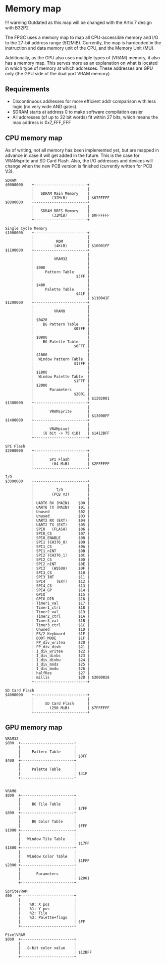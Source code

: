 # Memory map

!!! warning
      Outdated as this map will be changed with the Artix 7 design with B32P2

The FPGC uses a memory map to map all CPU-accessible memory and I/O to the 27-bit address range (512MiB).
Currently, the map is hardcoded in the instruction and data memory unit of the CPU, and the Memory Unit (MU).

Additionally, as the GPU also uses multiple types of (VRAM) memory, it also has a memory map. This serves more as an explanation on what is located in which type of memory at which addresses. These addresses are GPU only (the GPU side of the dual port VRAM memory).

## Requirements

* Discontinuous addresses for more efficient addr comparison with less logic (no very wide AND gates)
* SDRAM starts at address 0 to make software compilation easier
* All addresses (of up to 32 bit words) fit within 27 bits, which means the max address is 0x7_FFF_FFF

## CPU memory map

As of writing, not all memory has been implemented yet, but are mapped in advance in case it will get added in the future. This is the case for VRAMsprite and SD Card Flash. Also, the I/O addresses and devices will change when the new PCB version is finished (currently written for PCB V3).

```text
SDRAM
$0000000    +------------------------+
            |                        |
            |   SDRAM Main Memory    |
            |        (32MiB)         | $07FFFFF
$0800000    +------------------------+
            |                        |
            |   SDRAM BRFS Memory    |
            |        (32MiB)         | $0FFFFFF
            +------------------------+

Single Cycle Memory
$1000000    +------------------------+
            |                        |
            |          ROM           |
            |         (4KiB)         | $10001FF
$1100000    +------------------------+
            |                        |
            |         VRAM32         |
            |                        |
            | $000                   |
            |     Pattern Table      |
            |                   $3FF |
            |                        |
            | $400                   |
            |     Palette Table      |
            |                   $41F |
            |                        | $110041F
$1200000    +------------------------+
            |                        |
            |         VRAM8          |
            |                        |
            | $0420                  |
            |    BG Pattern Table    |
            |                  $07FF |
            |                        |
            | $0800                  |
            |    BG Palette Table    |
            |                  $0FFF |
            |                        |
            | $1000                  |
            |  Window Pattern Table  |
            |                  $17FF |
            |                        |
            | $1800                  |
            |  Window Palette Table  |
            |                  $1FFF |
            | $2000                  |
            |       Parameters       |
            |                  $2001 |
            |                        | $1202001
$1300000    +------------------------+
            |                        |
            |       VRAMsprite       |
            |                        | $13000FF
$1400000    +------------------------+
            |                        |
            |       VRAMpixel        |
            |    (8 bit -> 75 KiB)   | $1412BFF
            +------------------------+

SPI Flash
$2000000    +------------------------+
            |                        |
            |       SPI Flash        |
            |        (64 MiB)        | $2FFFFFF
            +------------------------+

I/O
$3000000    +------------------------+
            |                        | 
            |          I/O           |
            |        (PCB V3)        | 
            |                        |
            | UART0 RX (MAIN)    $00 |
            | UART0 TX (MAIN)    $01 |
            | Unused             $02 |
            | Unused             $03 |
            | UART2 RX (EXT)     $04 |
            | UART2 TX (EXT)     $05 |
            | SPI0   (FLASH)     $06 |
            | SPI0_CS            $07 |
            | SPI0_ENABLE        $08 |
            | SPI1 (CH376_0)     $09 |
            | SPI1_CS            $0A |
            | SPI1_nINT          $0B |
            | SPI2 (CH376_1)     $0C |
            | SPI2_CS            $0D |
            | SPI2_nINT          $0E |
            | SPI3   (W5500)     $0F |
            | SPI3_CS            $10 |
            | SPI3_INT           $11 |
            | SPI4     (EXT)     $12 |
            | SPI4_CS            $13 |
            | SPI4_GP            $14 |
            | GPIO               $15 |
            | GPIO_DIR           $16 |
            | Timer1_val         $17 |
            | Timer1_ctrl        $18 |
            | Timer2_val         $19 |
            | Timer2_ctrl        $1A |
            | Timer3_val         $1B |
            | Timer3_ctrl        $1C |
            | Unused             $1D |
            | PS/2 Keyboard      $1E |
            | BOOT_MODE          $1F |
            | FP_div_writea      $20 |
            | FP_div_divb        $21 |
            | I_div_writea       $22 |
            | I_div_divbs        $23 |
            | I_div_divbu        $24 |
            | I_div_mods         $25 |
            | I_div_modu         $26 |
            | halfRes            $27 |
            | millis             $28 | $3000028
            +------------------------+

SD Card Flash
$4000000    +------------------------+
            |                        |
            |     SD Card Flash      |
            |       (256 MiB)        | $7FFFFFF
            +------------------------+
```

## GPU memory map

```text
VRAM32
$000  +------------------------+
      |                        |
      |     Pattern Table      |
      |                        | $3FF
$400  +------------------------+
      |                        |
      |     Palette Table      |
      |                        | $41F
      +------------------------+


VRAM8
$000  +------------------------+
      |                        |
      |     BG Tile Table      |
      |                        | $7FF
$800  +------------------------+
      |                        |
      |     BG Color Table     |
      |                        | $FFF
$1000 +------------------------+
      |                        |
      |   Window Tile Table    |
      |                        | $17FF
$1800 +------------------------+
      |                        |
      |   Window Color Table   |
      |                        | $1FFF
$2000 +------------------------+
      |                        |
      |       Parameters       |
      |                        | $2001
      +------------------------+

SpriteVRAM
$00   +------------------------+
      |                        |
      |    %0: X pos           |
      |    %1: Y pos           |
      |    %2: Tile            |
      |    %3: Palette+flags   |
      |                        | $FF
      +------------------------+

PixelVRAM
$000  +------------------------+
      |                        |
      |   8-bit color value    |
      |                        | $12BFF
      +------------------------+
```

